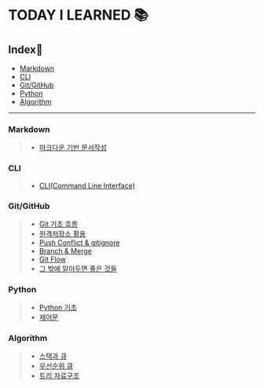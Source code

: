 # TODAY I LEARNED 📚

## Index📑
- [Markdown](#markdown)
- [CLI](#cli)
- [Git/GitHub](#gitgithub)
- [Python](#python)
- [Algorithm](#algorithm)

___

### **Markdown**
  >- [마크다운 기반 문서작성](./MarkDown/MarkDown.md)

### **CLI**
  >- [CLI(Command Line Interface)](./CLI/CLI.md)

### **Git/GitHub**
  >- [Git 기초 흐름](./Git%20%26%20GitHub/Git%20%EA%B8%B0%EC%B4%88%20%ED%9D%90%EB%A6%84.md)
  >- [원격저장소 활용](./Git%20%26%20GitHub/%EC%9B%90%EA%B2%A9%EC%A0%80%EC%9E%A5%EC%86%8C%20%ED%99%9C%EC%9A%A9.md)
  >- [Push Conflict & gitignore](./Git%20%26%20GitHub/Push%20Conflict%20%26%20gitignore.md)
  >- [Branch & Merge](./Git%20%26%20GitHub/Branch%20%26%20Merge.md)
  >- [Git Flow](./Git%20%26%20GitHub/Git%20Flow.md)
  >- [그 밖에 알아두면 좋은 것들](./Git%20%26%20GitHub/%EA%B7%B8%20%EB%B0%96%EC%97%90%20%EC%95%8C%EC%95%84%EB%91%90%EB%A9%B4%20%EC%A2%8B%EC%9D%80%20%EA%B2%83%EB%93%A4.md)

### **Python**
  >- [Python 기초](./Python/Python%20%EA%B8%B0%EC%B4%88.md)
  >- [제어문](./Python/%EC%A0%9C%EC%96%B4%EB%AC%B8.md)

### **Algorithm**
  >- [스택과 큐](./Algorithm/Stack%20%26%20Queue.md)
  >- [우선순위 큐](./Algorithm/Priority%20Queue.md)
  >- [트리 자료구조](./Algorithm/Tree.md)